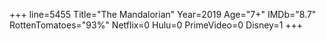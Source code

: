 +++
line=5455
Title="The Mandalorian"
Year=2019
Age="7+"
IMDb="8.7"
RottenTomatoes="93%"
Netflix=0
Hulu=0
PrimeVideo=0
Disney=1
+++

